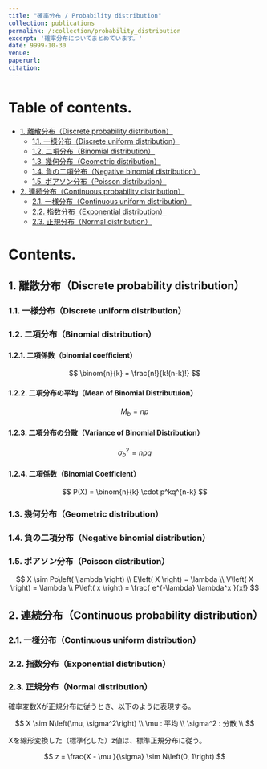 ```yaml
---
title: "確率分布 / Probability distribution"
collection: publications
permalink: /:collection/probability_distribution
excerpt: '確率分布についてまとめています。'
date: 9999-10-30
venue:
paperurl:
citation:
---
```



Table of contents.
===
- [1. 離散分布（Discrete probability distribution）](#1-%e9%9b%a2%e6%95%a3%e5%88%86%e5%b8%83discrete-probability-distribution)
  - [1.1. 一様分布（Discrete uniform distribution）](#11-%e4%b8%80%e6%a7%98%e5%88%86%e5%b8%83discrete-uniform-distribution)
  - [1.2. 二項分布（Binomial distribution）](#12-%e4%ba%8c%e9%a0%85%e5%88%86%e5%b8%83binomial-distribution)
  - [1.3. 幾何分布（Geometric distribution）](#13-%e5%b9%be%e4%bd%95%e5%88%86%e5%b8%83geometric-distribution)
  - [1.4. 負の二項分布（Negative binomial distribution）](#14-%e8%b2%a0%e3%81%ae%e4%ba%8c%e9%a0%85%e5%88%86%e5%b8%83negative-binomial-distribution)
  - [1.5. ポアソン分布（Poisson distribution）](#15-%e3%83%9d%e3%82%a2%e3%82%bd%e3%83%b3%e5%88%86%e5%b8%83poisson-distribution)
- [2. 連続分布（Continuous probability distribution）](#2-%e9%80%a3%e7%b6%9a%e5%88%86%e5%b8%83continuous-probability-distribution)
  - [2.1. 一様分布（Continuous uniform distribution）](#21-%e4%b8%80%e6%a7%98%e5%88%86%e5%b8%83continuous-uniform-distribution)
  - [2.2. 指数分布（Exponential distribution）](#22-%e6%8c%87%e6%95%b0%e5%88%86%e5%b8%83exponential-distribution)
  - [2.3. 正規分布（Normal distribution）](#23-%e6%ad%a3%e8%a6%8f%e5%88%86%e5%b8%83normal-distribution)

Contents.
===

## 1. 離散分布（Discrete probability distribution）

### 1.1. 一様分布（Discrete uniform distribution）

### 1.2. 二項分布（Binomial distribution）

#### 1.2.1. 二項係数（binomial coefficient）


$$
\binom{n}{k} = \frac{n!}{k!(n-k)!}
$$


#### 1.2.2. 二項分布の平均（Mean of Binomial Distributuion）

$$
M_b  = np
$$

#### 1.2.3. 二項分布の分散（Variance of Binomial Distribution）


$$
\sigma^2 _b  = npq
$$


#### 1.2.4. 二項係数（Binomial Coefficient）

$$
 P(X)  = \binom{n}{k} \cdot p^kq^{n-k}
$$


### 1.3. 幾何分布（Geometric distribution）

### 1.4. 負の二項分布（Negative binomial distribution）

<a id="poisson"></a>
### 1.5. ポアソン分布（Poisson distribution）


$$
    X \sim Po\left( \lambda \right) \\
    E\left( X \right) = \lambda \\
    V\left( X \right) = \lambda \\
    P\left( x \right) = \frac{ e^{-\lambda}  \lambda^x }{x!}
$$



## 2. 連続分布（Continuous probability distribution）

### 2.1. 一様分布（Continuous uniform distribution）

### 2.2. 指数分布（Exponential distribution）

### 2.3. 正規分布（Normal distribution）

確率変数Xが正規分布に従うとき、以下のように表現する。  

$$
    X \sim N\left(\mu, \sigma^2\right) \\
    \mu : 平均 \\
    \sigma^2 : 分散 \\
$$

<a id="zscore"></a>
Xを線形変換した（標準化した）z値は、標準正規分布に従う。  

$$
    z = \frac{X - \mu }{\sigma} \sim N\left(0, 1\right)
$$
